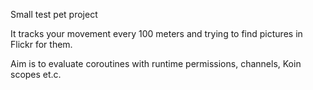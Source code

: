 Small test pet project

It tracks your movement every 100 meters and trying to find pictures in Flickr for them.

Aim is to evaluate coroutines with runtime permissions, channels, Koin scopes et.c.

